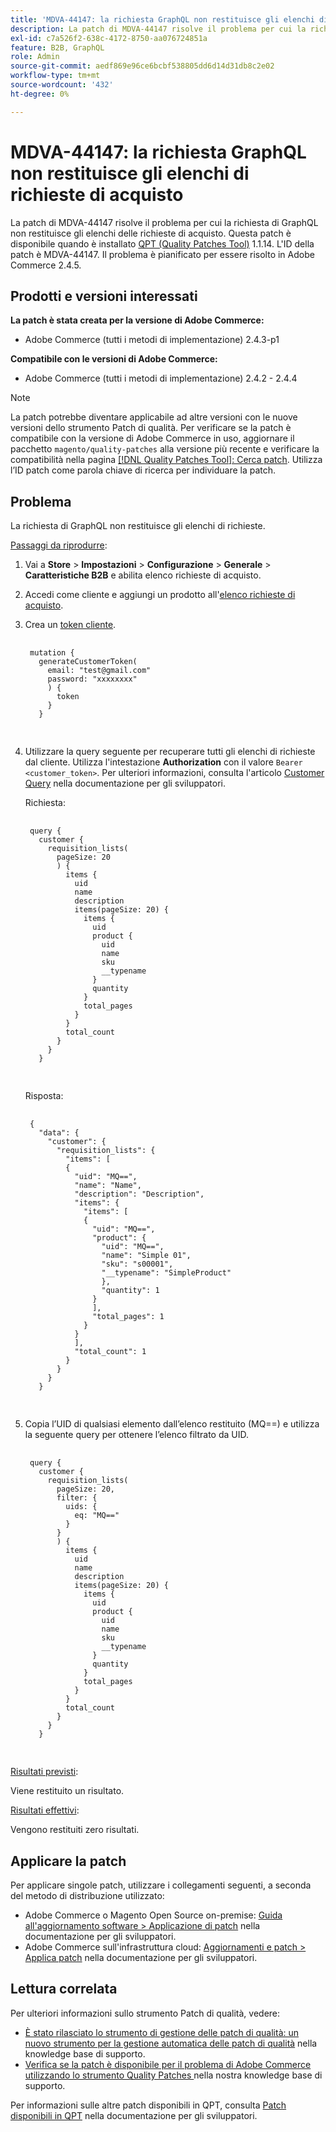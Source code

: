 ```yaml
---
title: 'MDVA-44147: la richiesta GraphQL non restituisce gli elenchi di richieste di acquisto'
description: La patch di MDVA-44147 risolve il problema per cui la richiesta di GraphQL non restituisce gli elenchi delle richieste di acquisto. Questa patch è disponibile quando è installato [Quality Patches Tool (QPT)](/help/announcements/adobe-commerce-announcements/magento-quality-patches-released-new-tool-to-self-serve-quality-patches.md) 1.1.14. L'ID della patch è MDVA-44147. Il problema è pianificato per essere risolto in Adobe Commerce 2.4.5.
exl-id: c7a526f2-638c-4172-8750-aa076724851a
feature: B2B, GraphQL
role: Admin
source-git-commit: aedf869e96ce6bcbf538805dd6d14d31db8c2e02
workflow-type: tm+mt
source-wordcount: '432'
ht-degree: 0%

---
```


# MDVA-44147: la richiesta GraphQL non restituisce gli elenchi di richieste di acquisto

La patch di MDVA-44147 risolve il problema per cui la richiesta di GraphQL non restituisce gli elenchi delle richieste di acquisto. Questa patch è disponibile quando è installato [QPT (Quality Patches Tool)](/help/announcements/adobe-commerce-announcements/magento-quality-patches-released-new-tool-to-self-serve-quality-patches.md) 1.1.14. L&#39;ID della patch è MDVA-44147. Il problema è pianificato per essere risolto in Adobe Commerce 2.4.5.

## Prodotti e versioni interessati

**La patch è stata creata per la versione di Adobe Commerce:**

* Adobe Commerce (tutti i metodi di implementazione) 2.4.3-p1

**Compatibile con le versioni di Adobe Commerce:**

* Adobe Commerce (tutti i metodi di implementazione) 2.4.2 - 2.4.4

>[!NOTE]
>
>La patch potrebbe diventare applicabile ad altre versioni con le nuove versioni dello strumento Patch di qualità. Per verificare se la patch è compatibile con la versione di Adobe Commerce in uso, aggiornare il pacchetto `magento/quality-patches` alla versione più recente e verificare la compatibilità nella pagina [[!DNL Quality Patches Tool]: Cerca patch](https://experienceleague.adobe.com/tools/commerce-quality-patches/index.html). Utilizza l’ID patch come parola chiave di ricerca per individuare la patch.

## Problema

La richiesta di GraphQL non restituisce gli elenchi di richieste.

<u>Passaggi da riprodurre</u>:

1. Vai a **Store** > **Impostazioni** > **Configurazione** > **Generale** > **Caratteristiche B2B** e abilita elenco richieste di acquisto.
1. Accedi come cliente e aggiungi un prodotto all&#39;[elenco richieste di acquisto](https://experienceleague.adobe.com/en/docs/commerce-admin/b2b/requisition-lists/requisition-lists).
1. Crea un [token cliente](https://developer.adobe.com/commerce/webapi/graphql/schema/customer/mutations/generate-token/).

   <pre>
    <code class="language-graphql">
    mutation {
      generateCustomerToken(
        email: "test@gmail.com"
        password: "xxxxxxxx"
        ) {
          token
        }
      }
      </code>
      </pre>

1. Utilizzare la query seguente per recuperare tutti gli elenchi di richieste dal cliente. Utilizza l&#39;intestazione **Authorization** con il valore `Bearer <customer_token>`. Per ulteriori informazioni, consulta l&#39;articolo [Customer Query](https://developer.adobe.com/commerce/webapi/graphql/schema/customer/queries/customer/) nella documentazione per gli sviluppatori.

   Richiesta:

   <pre>
    <code class="language-graphql">
    query {
      customer {
        requisition_lists(
          pageSize: 20
          ) {
            items {
              uid
              name
              description
              items(pageSize: 20) {
                items {
                  uid
                  product {
                    uid
                    name
                    sku
                    __typename
                  }
                  quantity
                }
                total_pages
              }
            }
            total_count
          }
        }
      }
      </code>
      </pre>

   Risposta:

   <pre>
    <code class="language-graphql">
    {
      "data": {
        "customer": {
          "requisition_lists": {
            "items": [
            {
              "uid": "MQ==",
              "name": "Name",
              "description": "Description",
              "items": {
                "items": [
                {
                  "uid": "MQ==",
                  "product": {
                    "uid": "MQ==",
                    "name": "Simple 01",
                    "sku": "s00001",
                    "__typename": "SimpleProduct"
                    },
                    "quantity": 1
                  }
                  ],
                  "total_pages": 1
                }
              }
              ],
              "total_count": 1
            }
          }
        }
      }
      </code>
      </pre>

1. Copia l’UID di qualsiasi elemento dall’elenco restituito (MQ==) e utilizza la seguente query per ottenere l’elenco filtrato da UID.

   <pre>
    <code class="language-graphql">
    query {
      customer {
        requisition_lists(
          pageSize: 20,
          filter: {
            uids: {
              eq: "MQ=="
            }
          }
          ) {
            items {
              uid
              name
              description
              items(pageSize: 20) {
                items {
                  uid
                  product {
                    uid
                    name
                    sku
                    __typename
                  }
                  quantity
                }
                total_pages
              }
            }
            total_count
          }
        }
      }
      </code>
      </pre>

<u>Risultati previsti</u>:

Viene restituito un risultato.

<u>Risultati effettivi</u>:

Vengono restituiti zero risultati.

## Applicare la patch

Per applicare singole patch, utilizzare i collegamenti seguenti, a seconda del metodo di distribuzione utilizzato:

* Adobe Commerce o Magento Open Source on-premise: [Guida all&#39;aggiornamento software > Applicazione di patch](https://experienceleague.adobe.com/en/docs/commerce-operations/tools/quality-patches-tool/usage) nella documentazione per gli sviluppatori.
* Adobe Commerce sull&#39;infrastruttura cloud: [Aggiornamenti e patch > Applica patch](https://experienceleague.adobe.com/en/docs/commerce-cloud-service/user-guide/develop/upgrade/apply-patches) nella documentazione per gli sviluppatori.

## Lettura correlata

Per ulteriori informazioni sullo strumento Patch di qualità, vedere:

* [È stato rilasciato lo strumento di gestione delle patch di qualità: un nuovo strumento per la gestione automatica delle patch di qualità](/help/announcements/adobe-commerce-announcements/magento-quality-patches-released-new-tool-to-self-serve-quality-patches.md) nella knowledge base di supporto.
* [Verifica se la patch è disponibile per il problema di Adobe Commerce utilizzando lo strumento Quality Patches ](/help/support-tools/patches-available-in-qpt-tool/check-patch-for-magento-issue-with-magento-quality-patches.md) nella nostra knowledge base di supporto.

Per informazioni sulle altre patch disponibili in QPT, consulta [Patch disponibili in QPT](https://experienceleague.adobe.com/tools/commerce-quality-patches/index.html) nella documentazione per gli sviluppatori.
